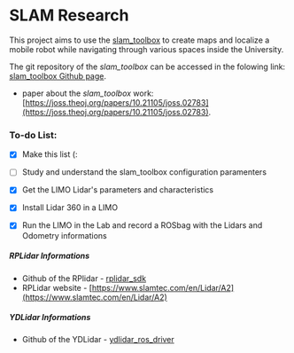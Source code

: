 # SLAM Research



This project aims to use the [slam_toolbox](https://wiki.ros.org/slam_toolbox) to create maps and localize a mobile robot while navigating through various spaces inside the University.

The git repository of the *slam_toolbox* can be accessed in the folowing link: [slam_toolbox Github page](https://github.com/SteveMacenski/slam_toolbox).


- paper about the *slam_toolbox* work: [https://joss.theoj.org/papers/10.21105/joss.02783](https://joss.theoj.org/papers/10.21105/joss.02783).


### To-do List:
- [x] Make this list (:
- [ ] Study and understand the slam_toolbox configuration paramenters
- [x] Get the LIMO Lidar's parameters and characteristics
- [x] Install Lidar 360 in a LIMO
- [x] Run the LIMO in the Lab and record a ROSbag with the Lidars and Odometry informations


##### RPLidar Informations
- Github of the RPlidar - [rplidar_sdk](https://github.com/slamtec/rplidar_sdk)
- RPLidar website - [https://www.slamtec.com/en/Lidar/A2](https://www.slamtec.com/en/Lidar/A2)

##### YDLidar Informations
- Github of the YDLidar - [ydlidar_ros_driver](https://github.com/YDLIDAR/ydlidar_ros_driver)
